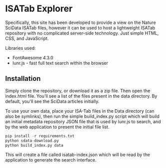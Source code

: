 ISATab Explorer
=========

Specifically, this site has been developed to provide a view on the Nature SciData ISATab files, however it can be used to host a lightweight ISATab repository with no complicated server-side technology. Just simple HTML, CSS, and JavaScript. 

Libraries used:

 * FontAwesome 4.3.0
 * lunr.js - fast full text search within the browser
 

## Installation

Simply clone the repository, or download it as a zip file. Then open the index.html file. You'll see a list of the files present in the data directory. By default, you'll see the SciData articles initially.

To use your own data, place your ISA-Tab files in the Data directory (can also be symlinks), then run the simple build_index.py script which will build an initial metadata repository JSON file that is used by lunr.js to search, and by the web application to present the initial file list.

``` python
pip install -r requirements.txt
python sdata-download.py
python build_index.py data
```

This will create a file called isatab-index.json which will be read by the application to generate the search interface.



